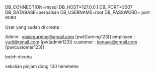 DB_CONNECTION=mysql
DB_HOST=127.0.0.1
DB_PORT=3307
DB_DATABASE=perbaikan
DB_USERNAME=root
DB_PASSWORD=
port 8080

User yang sudah di create :

Admin : yosiagurning@gmail.com [pw(Gurning123)]
employee : yudi@gmail.com [pw(admin123)]
customer : benaya@gmail.com [pw(customer123)]

boleh dicoba

sekalian pinjam dong 100 hehehehe
